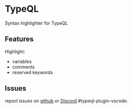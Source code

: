 # TypeQL
Syntax highlighter for TypeQL

## Features
Highlight:
- variables
- comments
- reserved keywords

## Issues
report issues on [github](https://github.com/typedb-osi/typeql-plugin-vscode) or [Discord](https://vaticle.com/discord) #typeql-plugin-vscode.

